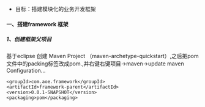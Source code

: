 - 目标：搭建模块化的业务开发框架
####  一、搭建framework 框架
##### 1、创建框架父项目
基于eclipse 创建 Maven Project （maven-archetype-quickstart）,之后把pom文件中的packing标签改成pom.,并右键右键项目->maven->update maven Configuration...  
```language
<groupId>com.aoe.framework</groupId>
<artifactId>framework-parent</artifactId>
<version>0.0.1-SNAPSHOT</version>
<packaging>pom</packaging>
```

